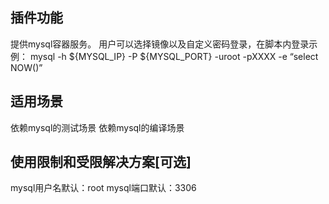 ## 插件功能
提供mysql容器服务。
用户可以选择镜像以及自定义密码登录，在脚本内登录示例：
mysql -h ${MYSQL_IP} -P ${MYSQL_PORT} -uroot -pXXXX -e “select NOW()”

## 适用场景
依赖mysql的测试场景
依赖mysql的编译场景
## 使用限制和受限解决方案[可选]
mysql用户名默认：root
mysql端口默认：3306
